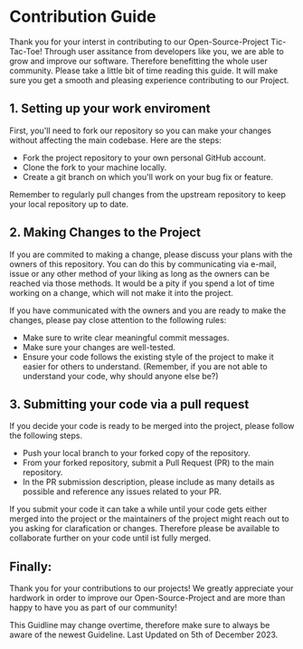 # Contribution Guide
Thank you for your interst in contributing to our Open-Source-Project Tic-Tac-Toe!
Through user assitance from developers like you, we are able to grow and improve our software. Therefore benefitting the whole user community.
Please take a little bit of time reading this guide. It will make sure you get a smooth and pleasing experience contributing to our Project.

## 1. Setting up your work enviroment
First, you'll need to fork our repository so you can make your changes without affecting the main codebase. 
Here are the steps:
- Fork the project repository to your own personal GitHub account.
- Clone the fork to your machine locally.
- Create a git branch on which you'll work on your bug fix or feature.

Remember to regularly pull changes from the upstream repository to keep your local repository up to date.

## 2. Making Changes to the Project
If you are commited to making a change, please discuss your plans with the owners of this repository.
You can do this by communicating via e-mail, issue or any other method of your liking as long as the owners
can be reached via those methods.
It would be a pity if you spend a lot of time working on a change, which will not make it into the project.

If you have communicated with the owners and you are ready to make the changes, 
please pay close attention to the following rules:
- Make sure to write clear meaningful commit messages.
- Make sure your changes are well-tested.
- Ensure your code follows the existing style of the project to make it easier for others to understand. (Remember, if you are not able to understand your code, why should anyone else be?)

## 3. Submitting your code via a pull request
If you decide your code is ready to be merged into the project, please follow the following steps.
- Push your local branch to your forked copy of the repository.
- From your forked repository, submit a Pull Request (PR) to the main repository.
- In the PR submission description, please include as many details as possible and reference any issues related to your PR.

If you submit your code it can take a while until your code gets either merged into the project or the maintainers of the project might reach out to you asking for clarafication or changes.
Therefore please be available to collaborate further on your code until ist fully merged.

## Finally:
Thank you for your contributions to our projects! 
We greatly appreciate your hardwork in order to improve our Open-Source-Project and are more than happy to have you as part of our community!

This Guidline may change overtime, therefore make sure to always be aware of the newest Guideline.
Last Updated on 5th of December 2023.

